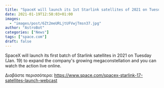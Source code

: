 ```yaml
---
title: "SpaceX will launch its 1st Starlink satellites of 2021 on Tuesday. Here's how to watch."
date: 2021-01-19T12:58:03+01:00
images:
  - "images/post/6Zt2meURLjtUFVwjTmsn37.jpg"
author: "AstroBot"
categories: ["News"]
tags: ["space.com"]
draft: false
---
```


SpaceX will launch its first batch of Starlink satellites in 2021 on Tuesday (Jan. 19) to expand the company's growing megaconstellation and you can watch the action live online. 

Διαβάστε περισσότερα: https://www.space.com/spacex-starlink-17-satellites-launch-webcast
